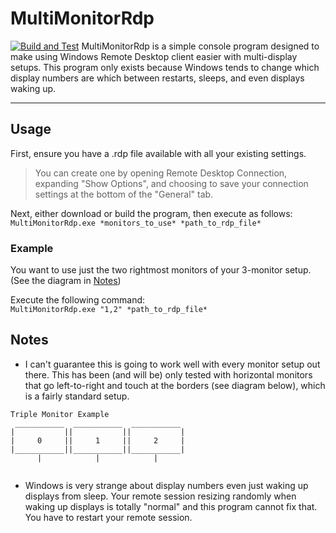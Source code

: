# MultiMonitorRdp
[![Build and Test](https://github.com/hellcat707hp/MultiMonitorRdp/actions/workflows/buildandtest.yml/badge.svg)](https://github.com/hellcat707hp/MultiMonitorRdp/actions/workflows/buildandtest.yml)
MultiMonitorRdp is a simple console program designed to make using Windows Remote Desktop client easier with multi-display setups. This program only exists because Windows tends to change which display numbers are which between restarts, sleeps, and even displays waking up.
___

## Usage
First, ensure you have a .rdp file available with all your existing settings. <br>
> You can create one by opening Remote Desktop Connection, expanding "Show Options", and choosing to save your connection settings at the bottom of the "General" tab.

Next, either download or build the program, then execute as follows:<br>
`MultiMonitorRdp.exe *monitors_to_use* *path_to_rdp_file*`

### Example

You want to use just the two rightmost monitors of your 3-monitor setup. (See the diagram in [Notes](#notes))

Execute the following command:<br>
`MultiMonitorRdp.exe "1,2" *path_to_rdp_file*`

## Notes
- I can't guarantee this is going to work well with every monitor setup out there. This has been (and will be) only tested with horizontal monitors that go left-to-right and touch at the borders (see diagram below), which is a fairly standard setup.
 ```
 Triple Monitor Example
  ___________  ___________  ___________ 
 |           ||           ||           |
 |     0     ||     1     ||     2     |
 |___________||___________||___________| 
       |            |            |      
      
 ```

- Windows is very strange about display numbers even just waking up displays from sleep. Your remote session resizing randomly when waking up displays is totally "normal" and this program cannot fix that. You have to restart your remote session.
